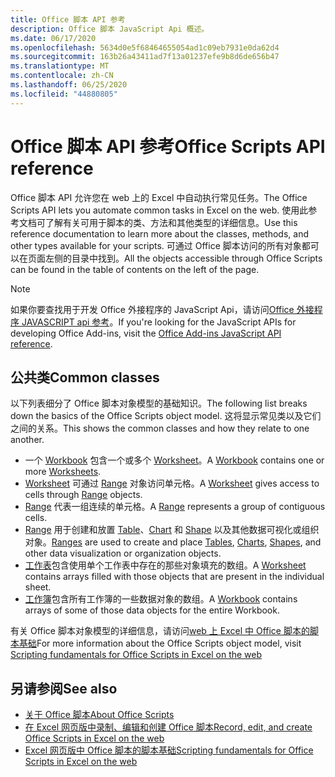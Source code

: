 ```yaml
---
title: Office 脚本 API 参考
description: Office 脚本 JavaScript Api 概述。
ms.date: 06/17/2020
ms.openlocfilehash: 5634d0e5f68464655054ad1c09eb7931e0da62d4
ms.sourcegitcommit: 163b26a43411ad7f13a01237efe9b8d6de656b47
ms.translationtype: MT
ms.contentlocale: zh-CN
ms.lasthandoff: 06/25/2020
ms.locfileid: "44880805"
---
```

# <a name="office-scripts-api-reference"></a><span data-ttu-id="f8552-103">Office 脚本 API 参考</span><span class="sxs-lookup"><span data-stu-id="f8552-103">Office Scripts API reference</span></span>

<span data-ttu-id="f8552-104">Office 脚本 API 允许您在 web 上的 Excel 中自动执行常见任务。</span><span class="sxs-lookup"><span data-stu-id="f8552-104">The Office Scripts API lets you automate common tasks in Excel on the web.</span></span> <span data-ttu-id="f8552-105">使用此参考文档可了解有关可用于脚本的类、方法和其他类型的详细信息。</span><span class="sxs-lookup"><span data-stu-id="f8552-105">Use this reference documentation to learn more about the classes, methods, and other types available for your scripts.</span></span> <span data-ttu-id="f8552-106">可通过 Office 脚本访问的所有对象都可以在页面左侧的目录中找到。</span><span class="sxs-lookup"><span data-stu-id="f8552-106">All the objects accessible through Office Scripts can be found in the table of contents on the left of the page.</span></span>

> [!NOTE]
> <span data-ttu-id="f8552-107">如果你要查找用于开发 Office 外接程序的 JavaScript Api，请访问[Office 外接程序 JAVASCRIPT api 参考](/javascript/api/overview?view=excel-js-preview)。</span><span class="sxs-lookup"><span data-stu-id="f8552-107">If you're looking for the JavaScript APIs for developing Office Add-ins, visit the [Office Add-ins JavaScript API reference](/javascript/api/overview?view=excel-js-preview).</span></span>

## <a name="common-classes"></a><span data-ttu-id="f8552-108">公共类</span><span class="sxs-lookup"><span data-stu-id="f8552-108">Common classes</span></span>

<span data-ttu-id="f8552-109">以下列表细分了 Office 脚本对象模型的基础知识。</span><span class="sxs-lookup"><span data-stu-id="f8552-109">The following list breaks down the basics of the Office Scripts object model.</span></span> <span data-ttu-id="f8552-110">这将显示常见类以及它们之间的关系。</span><span class="sxs-lookup"><span data-stu-id="f8552-110">This shows the common classes and how they relate to one another.</span></span>

- <span data-ttu-id="f8552-111">一个 [Workbook](/javascript/api/office-scripts/excel/excelscript.workbook) 包含一个或多个 [Worksheet](/javascript/api/office-scripts/excel/excelscript.worksheet)。</span><span class="sxs-lookup"><span data-stu-id="f8552-111">A [Workbook](/javascript/api/office-scripts/excel/excelscript.workbook) contains one or more [Worksheets](/javascript/api/office-scripts/excel/excelscript.worksheet).</span></span>
- <span data-ttu-id="f8552-112">[Worksheet](/javascript/api/office-scripts/excel/excelscript.worksheet) 可通过 [Range](/javascript/api/office-scripts/excel/excelscript.range) 对象访问单元格。</span><span class="sxs-lookup"><span data-stu-id="f8552-112">A [Worksheet](/javascript/api/office-scripts/excel/excelscript.worksheet) gives access to cells through [Range](/javascript/api/office-scripts/excel/excelscript.range) objects.</span></span>
- <span data-ttu-id="f8552-113">[Range](/javascript/api/office-scripts/excel/excelscript.range) 代表一组连续的单元格。</span><span class="sxs-lookup"><span data-stu-id="f8552-113">A [Range](/javascript/api/office-scripts/excel/excelscript.range) represents a group of contiguous cells.</span></span>
- <span data-ttu-id="f8552-114">[Range](/javascript/api/office-scripts/excel/excelscript.range) 用于创建和放置 [Table](/javascript/api/office-scripts/excel/excelscript.table)、[Chart](/javascript/api/office-scripts/excel/excelscript.chart) 和 [Shape](/javascript/api/office-scripts/excel/excelscript.shape) 以及其他数据可视化或组织对象。</span><span class="sxs-lookup"><span data-stu-id="f8552-114">[Ranges](/javascript/api/office-scripts/excel/excelscript.range) are used to create and place [Tables](/javascript/api/office-scripts/excel/excelscript.table), [Charts](/javascript/api/office-scripts/excel/excelscript.chart), [Shapes](/javascript/api/office-scripts/excel/excelscript.shape), and other data visualization or organization objects.</span></span>
- <span data-ttu-id="f8552-115">[工作表](/javascript/api/office-scripts/excel/excelscript.worksheet)包含使用单个工作表中存在的那些对象填充的数组。</span><span class="sxs-lookup"><span data-stu-id="f8552-115">A [Worksheet](/javascript/api/office-scripts/excel/excelscript.worksheet) contains arrays filled with those objects that are present in the individual sheet.</span></span>
- <span data-ttu-id="f8552-116">[工作簿](/javascript/api/office-scripts/excel/excelscript.workbook)包含所有工作簿的一些数据对象的数组。</span><span class="sxs-lookup"><span data-stu-id="f8552-116">A [Workbook](/javascript/api/office-scripts/excel/excelscript.workbook) contains arrays of some of those data objects for the entire Workbook.</span></span>

<span data-ttu-id="f8552-117">有关 Office 脚本对象模型的详细信息，请访问[web 上 Excel 中 Office 脚本的脚本基础](/office/dev/scripts/develop/scripting-fundamentals)</span><span class="sxs-lookup"><span data-stu-id="f8552-117">For more information about the Office Scripts object model, visit [Scripting fundamentals for Office Scripts in Excel on the web](/office/dev/scripts/develop/scripting-fundamentals)</span></span>

## <a name="see-also"></a><span data-ttu-id="f8552-118">另请参阅</span><span class="sxs-lookup"><span data-stu-id="f8552-118">See also</span></span>

- [<span data-ttu-id="f8552-119">关于 Office 脚本</span><span class="sxs-lookup"><span data-stu-id="f8552-119">About Office Scripts</span></span>](/office/dev/scripts/overview/excel)
- [<span data-ttu-id="f8552-120">在 Excel 网页版中录制、编辑和创建 Office 脚本</span><span class="sxs-lookup"><span data-stu-id="f8552-120">Record, edit, and create Office Scripts in Excel on the web</span></span>](/office/dev/scripts/tutorials/excel-tutorial)
- [<span data-ttu-id="f8552-121">Excel 网页版中 Office 脚本的脚本基础</span><span class="sxs-lookup"><span data-stu-id="f8552-121">Scripting fundamentals for Office Scripts in Excel on the web</span></span>](/office/dev/scripts/develop/scripting-fundamentals)
